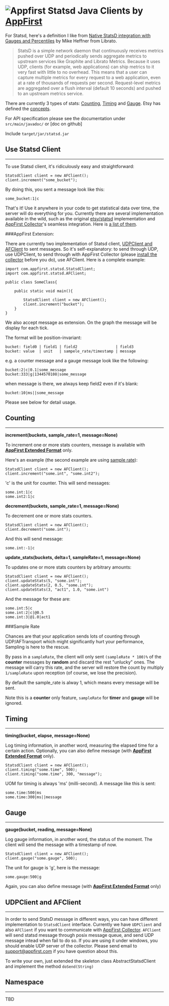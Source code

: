 ![Appfirst](http://www.appfirst.com/img/appfirst-logo.png)
Statsd Java Clients by [AppFirst](http://www.appfirst.com)
====================================

For Statsd, here's a definition I like from [Native StatsD integration with Gauges and Percentiles](http://blog.librato.com/2012/05/new-statsd-integration-with-gauges-and.html) by Mike Heffner from Librato.

> StatsD is a simple network daemon that continuously receives metrics pushed over UDP and periodically sends aggregate metrics to upstream services like Graphite and Librato Metrics. Because it uses UDP, clients (for example, web applications) can ship metrics to it very fast with little to no overhead. This means that a user can capture multiple metrics for every request to a web application, even at a rate of thousands of requests per second. Request-level metrics are aggregated over a flush interval (default 10 seconds) and pushed to an upstream metrics service.

There are currently 3 types of stats: [Counting](#couting), [Timing](#timing) and [Gauge](#gauge). Etsy has defined the [concepts](https://github.com/etsy/statsd#concepts). 

For API specification please see the documentation under `src/main/javadoc/` or [doc on github]

Include `target/jar/statsd.jar`

## Use Statsd Client
-------------------

To use Statsd client, it's ridiculously easy and straightforward:

	StatsdClient client = new AFClient();
	client.increment("some_bucket");
	
By doing this, you sent a message look like this:

	some_bucket:1|c
	
That's it! Use it anywhere in your code to get statistical data over time, the server will do everything for you. Currently there are several implementation available in the wild, such as the original [etsy/statsd](https://github.com/etsy/statsd) implementation and [AppFirst Collector][collector]'s seamless integration. Here is [a list of them](http://joemiller.me/2011/09/21/list-of-statsd-server-implementations/).


###AppFirst Extension:

There are currently two implementation of Statsd client, [UDPClient and AFClient](#about-transport) to sent messages. So it's self-explanatory: to send through UDP, use UDPClient, to send through with AppFirst Collector (please [install the collector][collector] before you do), use AFClient. Here is a complete example:

	import com.appfirst.statsd.StatsdClient;	
	import com.appfirst.statsd.AFClient;
	
	public class SomeClass{

		public static void main(){

			StatsdClient client = new AFClient();
			client.increment("bucket");
		}
	}

We also accept message as extension. On the graph the message will be display for each tick.
<!--We need a example pic to demostrate here.-->
The format will be position-invariant:

	bucket: field0 | field1 | field2                 | field3
	bucket: value  | unit   | sampele_rate/timestamp | message

e.g. a counter message and a gauge message look like the following:

	bucket:2|c|0.1|some_message
	bucket:333|g|1344570108|some_message

when message is there, we always keep field2 even if it's blank:

	bucket:10|ms||some_message

Please see below for detail usage.
	
## Counting
-------------------
**increment(buckets, sample_rate=1, message=None)**
	
To increment one or more stats counters, message is available with **[AppFirst Extended Format](#appfirst-extension)** only.
	    	
Here's an example (the second example are using [sample rate](#sample-rate)):

	StatsdClient client = new AFClient();
	client.increment("some.int", "some.int2");
	
'c' is the unit for counter. This will send messages:

	some.int:1|c
	some.int2:1|c

**decrement(buckets, sample_rate=1, message=None)**

To decrement one or more stats counters.

	StatsdClient client = new AFClient();
	client.decrement("some.int");
	
And this will send message:

	some.int:-1|c

**update_stats(buckets, delta=1, sampleRate=1, message=None)**

To updates one or more stats counters by arbitrary amounts:

	StatsdClient client = new AFClient();
	client.updateStats(5, "some.int");
	client.updateStats(2, 0.5, "some.int");
	client.updateStats(3, "act1", 1.0, "some.int")
	
And the message for these are:

	some.int:5|c
	some.int:2|c|@0.5
	some.int:3|@1.0|act1

###Sample Rate

Chances are that your application sends lots of counting through UDP/AFTransport which might significantly hurt your performance, Sampling is here to the rescue.

By pass in a `sampleRate`, the client will only sent `(sampleRate * 100)%` of the **counter** messages by **random** and discard the rest "unlucky" ones. The message will carry this rate, and the server will restore the count by multiply `1/sampleRate` upon reception (of course, we lose the precision).

By default the sample_rate is alway 1, which means every message will be sent.

Note this is a **counter** only feature, `sampleRate` for **timer** and **gauge** will be ignored.


## Timing
-------------------
**timing(bucket, elapse, message=None)**

Log timing information, in another word, measuring the elapsed time for a certain action.
Optionally, you can also define message (with **[AppFirst Extended Format](#appfirst-extension)** only).

	StatsdClient client = new AFClient();
	client.timing("some.time", 500);
	client.timing("some.time", 300, "message");

UOM for timing is always 'ms' (milli-second). A message like this is sent:

	some.time:500|ms
	some.time:300|ms||message

## Gauge
-------------------
**gauge(bucket, reading, message=None)**

Log gauge information, in another word, the status of the moment. The client will send the message with a timestamp of now.

	StatsdClient client = new AFClient();
	client.gauge("some.gauge", 500);

The unit for gauge is 'g', here is the message:

	some.gauge:500|g

Again, you can also define message (with **[AppFirst Extended Format](#appfirst-extension)** only)
	

## UDPClient and AFClient
-------------------
In order to send StatsD message in different ways, you can have different implementation to `StatsdClient` interface. Currently we have `UDPClient` and also `AFClient` if you want to communicate with [AppFirst Collector][collector]. `AFClient` will send statsd message through posix message queue, and send UDP message intead when fail to do so. If you are using it under windows, you should enable UDP server of the collector. Please send email to <support@appfirst.com> if you have question about this.

To write your own, just extended the skeleton class AbstractStatsdClient and implement the method `doSend(String)`

## Namespace
-------------------
TBD


[collector]: https://wwws.appfirst.com

